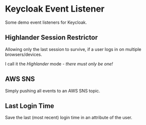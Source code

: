 # Keycloak Event Listener

Some demo event listeners for Keycloak.

## Highlander Session Restrictor

Allowing only the last session to survive, if a user logs in on multiple browsers/devices.

I call it the _Highlander_ mode - _there must only be one!_

## AWS SNS

Simply pushing all events to an AWS SNS topic.

## Last Login Time

Save the last (most recent) login time in an attribute of the user.
